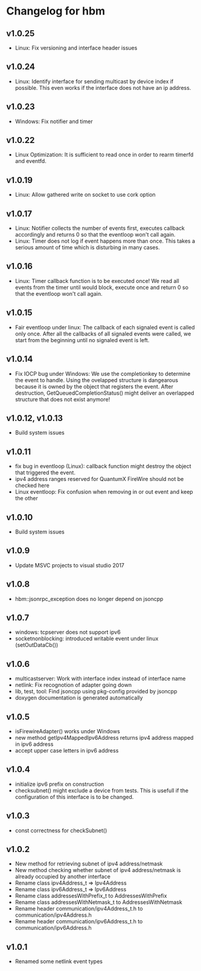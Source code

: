 # Changelog for hbm

## v1.0.25
 - Linux: Fix versioning and interface header issues

## v1.0.24
 - Linux: Identify interface for sending multicast by device index if possible. 
   This even works if the interface does not have an ip address.

## v1.0.23
 - Windows: Fix notifier and timer

## v1.0.22
 - Linux Optimization: It is sufficient to read once in order to rearm timerfd and eventfd.

## v1.0.19
 - Linux: Allow gathered write on socket to use cork option

## v1.0.17
 - Linux: Notifier collects the number of events first, executes callback accordingly 
 and returns 0 so that the eventloop won't call
 again.
 - Linux: Timer does not log if event happens more than once. This takes a serious 
 amount of time which is disturbing in many cases.

## v1.0.16
 - Linux: Timer callback function is to be executed once! We read all events from the
 timer until would block, execute once and return 0 so that the eventloop won't call 
 again.

## v1.0.15
 - Fair eventloop under linux: The callback of each signaled event is called only once.
 After all the callbacks of all signaled events were called, we start from the 
 beginning until no signaled event is left.

## v1.0.14
 - Fix IOCP bug under Windows:	We use the completionkey to determine the event to handle.
 Using the ovelapped structure is dangearous because it is owned by the object that 
 registers the event.
 After destruction, GetQueuedCompletionStatus() might deliver an overlapped structure 
 that does not exist anymore!

## v1.0.12, v1.0.13
 - Build system issues

## v1.0.11
 - fix bug in eventloop (Linux): callback function might destroy the object that
   triggered the event.
 - ipv4 address ranges reserved for QuantumX FireWire should not be checked here
 - Linux eventloop: Fix confusion when removing in or out event and keep the other

## v1.0.10
 - Build system issues

## v1.0.9
 - Update MSVC projects to visual studio 2017

## v1.0.8
 - hbm::jsonrpc_exception does no longer depend on jsoncpp

## v1.0.7
 - windows: tcpserver does not support ipv6
 - socketnonblocking: introduced writable event under linux (setOutDataCb())

## v1.0.6
 - multicastserver: Work with interface index instead of interface name
 - netlink: Fix recognotion of adapter going down
 - lib, test, tool: Find jsoncpp using pkg-config provided by jsoncpp
 - doxygen documentation is generated automatically

## v1.0.5
 - isFirewireAdapter() works under Windows
 - new method getIpv4MappedIpv6Address returns ipv4 address mapped in ipv6 address
 - accept upper case letters in ipv6 address

## v1.0.4
 - initialize ipv6 prefix on construction
 - checksubnet() might exclude a device from tests. This is usefull if the configuration of this interface is to be changed.

## v1.0.3
 - const correctness for checkSubnet()

## v1.0.2
 - New method for retrieving subnet of ipv4 address/netmask
 - New method checking whether subnet of ipv4 address/netmask is already occupied by another interface
 - Rename class ipv4Address_t => Ipv4Address
 - Rename class ipv6Address_t => Ipv6Address
 - Rename class addressesWithPrefix_t to AddressesWithPrefix
 - Rename class addressesWithNetmask_t to AddressesWithNetmask
 - Rename header communication/ipv4Address_t.h to communication/ipv4Address.h
 - Rename header communication/ipv6Address_t.h to communication/ipv6Address.h

## v1.0.1
 - Renamed some netlink event types
